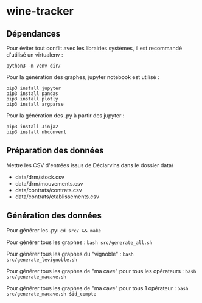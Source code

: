 # wine-tracker

## Dépendances

Pour éviter tout conflit avec les librairies systèmes, il est recommandé d'utilisé un virtualenv :

```
python3 -m venv dir/
```

Pour la génération des graphes, jupyter notebook est utilisé :

```
pip3 install jupyter
pip3 install pandas
pip3 install plotly
pip3 install argparse
```

Pour la génération des .py à partir des jupyter :

```
pip3 install Jinja2
pip3 install nbconvert
```

## Préparation des données

Mettre les CSV d'entrées issus de Déclarvins dans le dossier data/
* data/drm/stock.csv
* data/drm/mouvements.csv
* data/contrats/contrats.csv
* data/contrats/etablissements.csv

## Génération des données

Pour générer les .py: `cd src/ && make`

Pour générer tous les graphes : `bash src/generate_all.sh`

Pour générer tous les graphes du "vignoble" : `bash src/generate_levignoble.sh`

Pour générer tous les graphes de "ma cave" pour tous les opérateurs : `bash src/generate_macave.sh`

Pour générer tous les graphes de "ma cave" pour tous 1 opérateur : `bash src/generate_macave.sh $id_compte`

